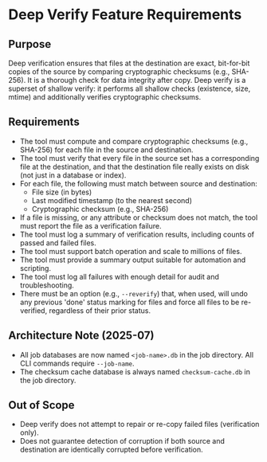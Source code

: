 # Deep Verify Feature Requirements

## Purpose
Deep verification ensures that files at the destination are exact, bit-for-bit copies of the source by comparing cryptographic checksums (e.g., SHA-256). It is a thorough check for data integrity after copy.
Deep verify is a superset of shallow verify: it performs all shallow checks (existence, size, mtime) and additionally verifies cryptographic checksums.


## Requirements
- The tool must compute and compare cryptographic checksums (e.g., SHA-256) for each file in the source and destination.
- The tool must verify that every file in the source set has a corresponding file at the destination, and that the destination file really exists on disk (not just in a database or index).
- For each file, the following must match between source and destination:
  - File size (in bytes)
  - Last modified timestamp (to the nearest second)
  - Cryptographic checksum (e.g., SHA-256)
- If a file is missing, or any attribute or checksum does not match, the tool must report the file as a verification failure.
- The tool must log a summary of verification results, including counts of passed and failed files.
- The tool must support batch operation and scale to millions of files.
- The tool must provide a summary output suitable for automation and scripting.
- The tool must log all failures with enough detail for audit and troubleshooting.
- There must be an option (e.g., `--reverify`) that, when used, will undo any previous 'done' status marking for files and force all files to be re-verified, regardless of their prior status.

## Architecture Note (2025-07)
- All job databases are now named `<job-name>.db` in the job directory. All CLI commands require `--job-name`.
- The checksum cache database is always named `checksum-cache.db` in the job directory.

## Out of Scope
- Deep verify does not attempt to repair or re-copy failed files (verification only).
- Does not guarantee detection of corruption if both source and destination are identically corrupted before verification.
